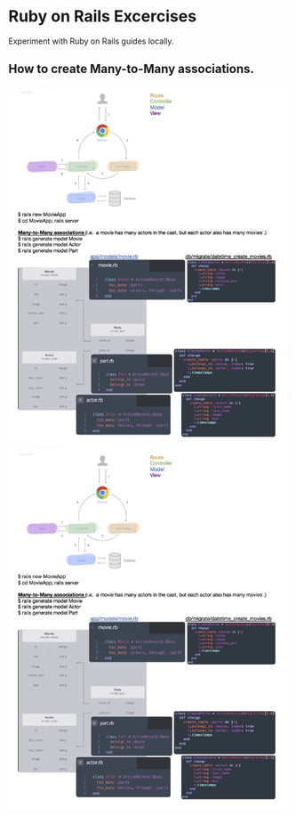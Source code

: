 # Ruby on Rails Excercises
Experiment with Ruby on Rails guides locally.

## How to create Many-to-Many associations.
<p align="left">
  <img src="/_images/associations1.jpg" />
    <img src="/_images/associations1.jpg" />
</p>
